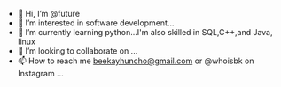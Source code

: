 - 👋 Hi, I’m @future
- 👀 I’m interested in software development...
- 🌱 I’m currently learning python...I'm also skilled in SQL,C++,and Java, linux
- 💞️ I’m looking to collaborate on ...
- 📫 How to reach me beekayhuncho@gmail.com or @whoisbk on Instagram ...

<!---
Whoisbk/Whoisbk is a ✨ special ✨ repository because its `README.md` (this file) appears on your GitHub profile.
You can click the Preview link to take a look at your changes.
--->
